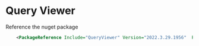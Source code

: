 # Query Viewer

Reference the nuget package 

```xml
    <PackageReference Include="QueryViewer" Version="2022.3.29.1956"  PrivateAssets="all" OutputItemType="Analyzer" ReferenceOutputAssembly="false" />
```


